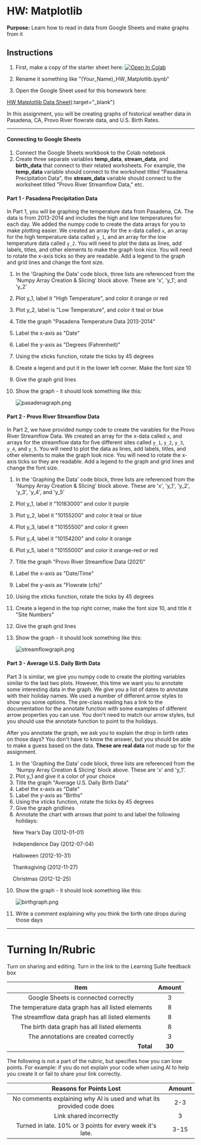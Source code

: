 # HW: Matplotlib

**Purpose:** Learn how to read in data from Google Sheets and make graphs from it

## Instructions

1. First, make a copy of the starter sheet here: <a href="https://colab.research.google.com/github/byu-cce270/content/blob/main/docs/unit3/01_matplotlib/(Starter_Notebook)_HW_Matplotlib.ipynb" target="_blank"><img src="https://colab.research.google.com/assets/colab-badge.svg" alt="Open In Colab"/></a>

2. Rename it something like "(Your_Name)_HW_Matplotlib.ipynb"

3. Open the Google Sheet used for this homework here:

[HW Matplotlib Data Sheet](https://docs.google.com/spreadsheets/d/1byVuW2RiFN-AOvD6cf4oMuJk2NeHpZ7eQd9x-Xven-s/edit?usp=sharing){:target="_blank"}

In this assignment, you will be creating graphs of historical weather data in Pasadena, CA, Provo River flowrate data, and U.S. Birth Rates.

---

#### Connecting to Google Sheets

1. Connect the Google Sheets workbook to the Colab notebook
2. Create three separate variables **temp_data**, **stream_data**, and **birth_data** that connect to their related worksheets. For example, the **temp_data** variable should connect to the worksheet titled "Pasadena Precipitation Data", the **stream_data** variable should connect to the worksheet titled "Provo River Streamflow Data," etc.
   
#### Part 1 - Pasadena Precipitation Data

In Part 1, you will be graphing the temperature data from Pasadena, CA. The data is from 2013-2014 and includes the high and low temperatures for each day. We added the numpy code to create the data arrays for you to make plotting easier. We created an array for the x-data called ```x```, an array for the high temperature data called ```y_1```, and an array for the low temperature data called ```y_2```. You will need to plot the data as lines, add labels, titles, and other elements to make the graph look nice. You will  need to rotate the x-axis ticks so they are readable. Add a legend to the graph and grid lines and change the font size.

1. In the 'Graphing the Data' code block, three lists are referenced from the 'Numpy Array Creation & Slicing' block above. These are 'x', 'y_1', and 'y_2'
2. Plot y_1, label it "High Temperature", and color it orange or red
3. Plot y_2, label is "Low Temperature", and color it teal or blue
4. Title the graph "Pasadena Temperature Data 2013-2014"
5. Label the x-axis as "Date"
6. Label the y-axis as "Degrees (Fahrenheit)"
7. Using the xticks function, rotate the ticks by 45 degrees
8. Create a legend and put it in the lower left corner. Make the font size 10
9. Give the graph grid lines
10. Show the graph - it should look something like this:

    ![pasadenagraph.png](images/pasadenagraph.png)

#### Part 2 - Provo River Streamflow Data

In Part 2, we have provided numpy code to create the varables for the Provo River Streamflow Data. We created an array for the x-data called ```x```, and arrays for the streamflow data for five different sites called ```y_1```, ```y_2```, ```y_3```, ```y_4```, and ```y_5```. You will need to plot the data as lines, add labels, titles, and other elements to make the graph look nice. You will need to rotate the x-axis ticks so they are readable. Add a legend to the graph and grid lines and change the font size.

1. In the 'Graphing the Data' code block, three lists are referenced from the 'Numpy Array Creation & Slicing' block above. These are 'x', 'y_1', 'y_2', 'y_3', 'y_4', and 'y_5'
2. Plot y_1, label it "10163000" and color it purple
3. Plot y_2, label it "10155200" and color it teal or blue
4. Plot y_3, label it "10155500" and color it green
5. Plot y_4, label it "10154200" and color it orange
6. Plot y_5, label it "10155000" and color it orange-red or red
7. Title the graph "Provo River Streamflow Data (2021)"
8. Label the x-axis as "Date/Time"
9. Label the y-axis as "Flowrate (cfs)"
10. Using the xticks function, rotate the ticks by 45 degrees
11. Create a legend in the top right corner, make the font size 10, and title it "Site Numbers"
12. Give the graph grid lines
13. Show the graph - it should look something like this:

    ![streamflowgraph.png](images/streamflowgraph.png)

#### Part 3 - Average U.S. Daily Birth Data
Part 3 is similar, we give you numpy code to create the plotting variables similar to the last two plots. However, this time we want you to annotate some interesting data in the graph. We give you a list of dates to annotate with their holiday names. We used a number of different arrow styles to show you some options. The pre-class reading has a link to the documentation for the annotate function with some examples of different arrow properties you can use. You don't need to match our arrow styles, but you should use the annotate function to point to the holidays.

After you annotate the graph, we ask you to explain the drop in birth rates on those days? You don't have to know the answer, but you should be able to make a guess based on the data. **These are real data** not made up for the assignment.

1. In the 'Graphing the Data' code block, three lists are referenced from the 'Numpy Array Creation & Slicing' block above. These are 'x' and 'y_1'.
2. Plot y_1 and give it a color of your choice
3. Title the graph "Average U.S. Daily Birth Data"
4. Label the x-axis as "Date"
5. Label the y-axis as "Births"
6. Using the xticks function, rotate the ticks by 45 degrees
7. Give the graph gridlines
8. Annotate the chart with arrows that point to and label the following holidays:

&nbsp;&nbsp;&nbsp;&nbsp;New Year’s Day (2012-01-01)

&nbsp;&nbsp;&nbsp;&nbsp;Independence Day (2012-07-04)

&nbsp;&nbsp;&nbsp;&nbsp;Halloween (2012-10-31)

&nbsp;&nbsp;&nbsp;&nbsp;Thanksgiving (2012-11-27)

&nbsp;&nbsp;&nbsp;&nbsp;Christmas (2012-12-25)

10. Show the graph - it should look something like this:

    ![birthgraph.png](images/birthgraph.png)

11. Write a comment explaining why you think the birth rate drops during those days

---

# Turning In/Rubric

Turn on sharing and editing. Turn in the link to the Learning Suite feedback box

|                **Item**                              | **Amount** |  
|:----------------------------------------------------:|:----------:|
|         Google Sheets is connected correctly         |     3      |
|  The temperature data graph has all listed elements  |     8      |
|   The streamflow data graph has all listed elements  |     8      |
|     The birth data graph has all listed elements     |     8      |
|        The annotations are created correctly         |     3      |
|     <div style="text-align: right">**Total**</div>   |   **30**   |

The following is not a part of the rubric, but specifies how you can lose points. For example: if you do not explain your code when using AI to help you create it or fail to share your link correctly.

|                      **Reasons for Points Lost**                      | **Amount** |  
|:---------------------------------------------------------------------:|:----------:|
| No comments explaining why AI is used and what its provided code does |    2-3     |
|                        Link shared incorrectly                        |     3      |
|       Turned in late. 10% or 3 points for every week it's late.       |    3-15    |
